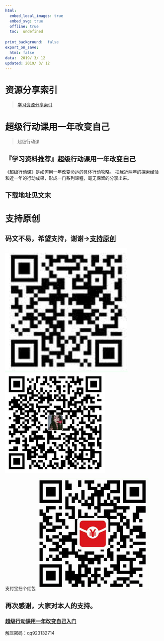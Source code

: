 ```yaml
---
html:
  embed_local_images: true
  embed_svg: true
  offline: true
  toc:  undefined

print_background:  false
export_on_save:
  html: false
data:  2019/ 3/ 12
updated: 2019/ 3/ 12
---
```



# 资源分享索引

> [学习资源分享索引](https://blog.csdn.net/qq923132714/article/details/85119757 "学习资源分享索引")



# 超级行动课用一年改变自己

>  超级行动课

## 『学习资料推荐』超级行动课用一年改变自己

《超级行动课》是如何用一年改变命运的具体行动攻略。
把我近两年的探索经验和近一年的行动成果，形成一门系列课程，毫无保留的分享出来。


## 下载地址见文末

# 支持原创


## 码文不易，希望支持，谢谢->**[支持原创](http://blog.csdn.net/qq923132714/article/details/79399145)**
![微信支付](https://raw.githubusercontent.com/923132714/my_picture/master/blog/support/weixin.png)![微信支付](https://raw.githubusercontent.com/923132714/my_picture/master/blog/support/支付宝.png)

支付宝扫个红包
![支付宝扫个红包](https://raw.githubusercontent.com/923132714/my_picture/master/blog/support/扫码领红包.png "扫码领红包")

## 再次感谢，大家对本人的支持。

### [超级行动课用一年改变自己入门](http://u16848854.ctfile.net/fs/16848854-349947691 "超级行动课用一年改变自己入门")

解压密码：qq923132714
